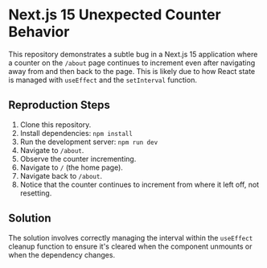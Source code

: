# Next.js 15 Unexpected Counter Behavior

This repository demonstrates a subtle bug in a Next.js 15 application where a counter on the `/about` page continues to increment even after navigating away from and then back to the page.  This is likely due to how React state is managed with `useEffect` and the `setInterval` function.

## Reproduction Steps
1. Clone this repository.
2. Install dependencies: `npm install`
3. Run the development server: `npm run dev`
4. Navigate to `/about`.
5. Observe the counter incrementing.
6. Navigate to `/` (the home page).
7. Navigate back to `/about`.
8. Notice that the counter continues to increment from where it left off, not resetting.

## Solution
The solution involves correctly managing the interval within the `useEffect` cleanup function to ensure it's cleared when the component unmounts or when the dependency changes.
